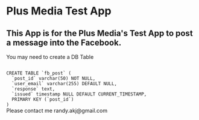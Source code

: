 <h1>Plus Media Test App</h1>

## This App is for the Plus Media's Test App to post a message into the Facebook.

You may need to create a DB Table

<code>
CREATE TABLE `fb_post` (
  `post_id` varchar(50) NOT NULL,
  `user_email` varchar(255) DEFAULT NULL,
  `response` text,
  `issued` timestamp NULL DEFAULT CURRENT_TIMESTAMP,
  PRIMARY KEY (`post_id`)
)
</code>
Please contact me randy.akj@gmail.com
